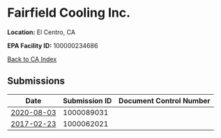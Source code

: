 # Fairfield Cooling Inc.

**Location:** El Centro, CA

**EPA Facility ID:** 100000234686

[Back to CA Index](../../index.md)

## Submissions

| Date | Submission ID | Document Control Number |
|------|--------------|-------------------------|
| [2020-08-03](submissions/1000089031.md) | 1000089031 |  |
| [2017-02-23](submissions/1000062021.md) | 1000062021 |  |

